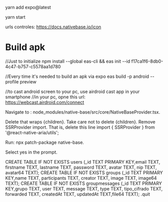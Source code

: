 yarn add expo@latest

yarn start

urls controles: https://docs.nativebase.io/icon

# Build apk

//Just to initialize
npm install --global eas-cli && eas init --id f17ca1f6-8db0-4c47-b757-c5578aa1d780

//Every time it's needed to build an apk via expo
eas build -p android --profile preview

//to cast android screen to your pc, use airdroid cast app in your smartphone
//in your pc, opne this url: https://webcast.airdroid.com/connect

Navigate to :
node_modules/native-base/src/core/NativeBaseProvider.tsx.

Delete that wraps {children}. Take care not to delete {children}.
Remove SSRProvider import. That is, delete this line import { SSRProvider } from '@react-native-aria/utils';

Run: npx patch-package native-base.

Select yes in the prompt.

CREATE TABLE IF NOT EXISTS users (\_id TEXT PRIMARY KEY,email TEXT, firstname TEXT, lastname TEXT, password TEXT, avatar TEXT, nip TEXT, avatar64 TEXT);
CREATE TABLE IF NOT EXISTS groups (\_id TEXT PRIMARY KEY,name TEXT, participants TEXT, creator TEXT, image TEXT, image64 TEXT);
CREATE TABLE IF NOT EXISTS groupmessages (\_id TEXT PRIMARY KEY,grupo TEXT, user TEXT, message TEXT, type TEXT, tipo_cifrado TEXT, forwarded TEXT, createdAt TEXT, updatedAt TEXT,file64 TEXT);
.quit
